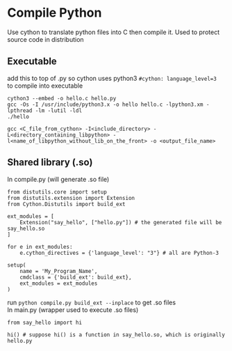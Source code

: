 # **Compile Python**
Use cython to translate python files into C then compile it. Used to protect source code in distribution

## **Executable** ##
add this to top of .py so cython uses python3 `#cython: language_level=3` \
to compile into executable
```
cython3 --embed -o hello.c hello.py
gcc -Os -I /usr/include/python3.x -o hello hello.c -lpython3.xm -lpthread -lm -lutil -ldl
./hello
```
`gcc <C_file_from_cython> -I<include_directory> -L<directory_containing_libpython> -l<name_of_libpython_without_lib_on_the_front> -o <output_file_name>`

## **Shared library (.so)**
In compile.py (will generate .so file)
```
from distutils.core import setup
from distutils.extension import Extension
from Cython.Distutils import build_ext

ext_modules = [
    Extension("say_hello", ["hello.py"]) # the generated file will be say_hello.so
]

for e in ext_modules:
    e.cython_directives = {'language_level': "3"} # all are Python-3
    
setup(
    name = 'My_Program_Name',
    cmdclass = {'build_ext': build_ext},
    ext_modules = ext_modules
)
```

run `python compile.py build_ext --inplace` to get .so files \
In main.py (wrapper used to execute .so files)
```
from say_hello import hi

hi() # suppose hi() is a function in say_hello.so, which is originally hello.py
```
